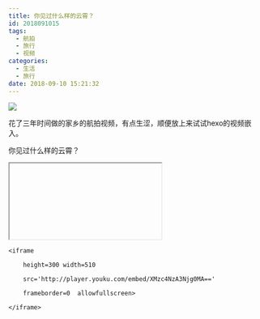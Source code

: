 ```yaml
---
title: 你见过什么样的云霄？
id: 2018091015
tags:
  - 航拍
  - 旅行
  - 视频
categories:
  - 生活
  - 旅行
date: 2018-09-10 15:21:32
---
```



![](http://peu31tfv4.bkt.clouddn.com/DeepinScreenshot_select-area_20180910183243.png)

花了三年时间做的家乡的航拍视频，有点生涩，顺便放上来试试hexo的视频嵌入。

你见过什么样的云霄？

<iframe 

​	height=300 width=510 

​	src='http://player.youku.com/embed/XMzc4NzA3Njg0MA==' 

​	frameborder=0  allowfullscreen>

</iframe>



```
<iframe 

	height=300 width=510 

	src='http://player.youku.com/embed/XMzc4NzA3Njg0MA==' 

	frameborder=0  allowfullscreen>

</iframe>

```

